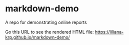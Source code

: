 # markdown-demo
A repo for demonstrating online reports

Go this URL to see the rendered HTML file: https://liliana-krp.github.io/markdown-demo/
